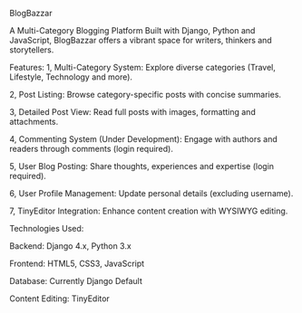 BlogBazzar

A Multi-Category Blogging Platform
Built with Django, Python and JavaScript, BlogBazzar offers a vibrant space for writers, thinkers and storytellers.


Features:
1, Multi-Category System: Explore diverse categories (Travel, Lifestyle, Technology and more).

2, Post Listing: Browse category-specific posts with concise summaries.

3, Detailed Post View: Read full posts with images, formatting and attachments.

4, Commenting System (Under Development): Engage with authors and readers through comments (login required).

5, User Blog Posting: Share thoughts, experiences and expertise (login required).

6, User Profile Management: Update personal details (excluding username).

7, TinyEditor Integration: Enhance content creation with WYSIWYG editing.


Technologies Used:

Backend: Django 4.x, Python 3.x

Frontend: HTML5, CSS3, JavaScript

Database: Currently Django Default 

Content Editing: TinyEditor


